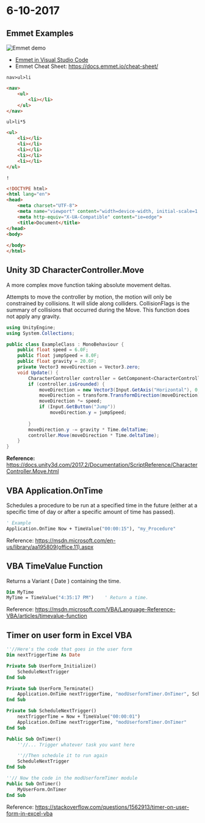 # 6-10-2017

## Emmet Examples

![Emmet demo](https://code.visualstudio.com/images/emmet_emmet.gif)

* [Emmet in Visual Studio Code](https://code.visualstudio.com/docs/editor/emmet)
* Emmet Cheat Sheet: https://docs.emmet.io/cheat-sheet/

`nav>ul>li`
```html
<nav>
    <ul>
        <li></li>
    </ul>
</nav>
```

`ul>li*5`
```html
<ul>
    <li></li>
    <li></li>
    <li></li>
    <li></li>
    <li></li>
</ul>
```

`!`
```html
<!DOCTYPE html>
<html lang="en">
<head>
    <meta charset="UTF-8">
    <meta name="viewport" content="width=device-width, initial-scale=1.0">
    <meta http-equiv="X-UA-Compatible" content="ie=edge">
    <title>Document</title>
</head>
<body>
    
</body>
</html>
```

## Unity 3D CharacterController.Move
A more complex move function taking absolute movement deltas.

Attempts to move the controller by motion, the motion will only be constrained by collisions. It will slide along colliders. CollisionFlags is the summary of collisions that occurred during the Move. This function does not apply any gravity.
```csharp
using UnityEngine;
using System.Collections;

public class ExampleClass : MonoBehaviour {
    public float speed = 6.0F;
    public float jumpSpeed = 8.0F;
    public float gravity = 20.0F;
    private Vector3 moveDirection = Vector3.zero;
    void Update() {
        CharacterController controller = GetComponent<CharacterController>();
        if (controller.isGrounded) {
            moveDirection = new Vector3(Input.GetAxis("Horizontal"), 0, Input.GetAxis("Vertical"));
            moveDirection = transform.TransformDirection(moveDirection);
            moveDirection *= speed;
            if (Input.GetButton("Jump"))
                moveDirection.y = jumpSpeed;
            
        }
        moveDirection.y -= gravity * Time.deltaTime;
        controller.Move(moveDirection * Time.deltaTime);
    }
}
```
**Reference:** https://docs.unity3d.com/2017.2/Documentation/ScriptReference/CharacterController.Move.html

## VBA Application.OnTime
Schedules a procedure to be run at a specified time in the future (either at a specific time of day or after a specific amount of time has passed).

```vb
' Example
Application.OnTime Now + TimeValue("00:00:15"), "my_Procedure"
```
Reference: https://msdn.microsoft.com/en-us/library/aa195809(office.11).aspx

## VBA TimeValue Function
Returns a Variant ( Date ) containing the time.
```vb
Dim MyTime
MyTime = TimeValue("4:35:17 PM")    ' Return a time.
```
Reference: https://msdn.microsoft.com/VBA/Language-Reference-VBA/articles/timevalue-function

## Timer on user form in Excel VBA

```vb
''//Here's the code that goes in the user form
Dim nextTriggerTime As Date

Private Sub UserForm_Initialize()
    ScheduleNextTrigger
End Sub

Private Sub UserForm_Terminate()
    Application.OnTime nextTriggerTime, "modUserformTimer.OnTimer", Schedule:=False
End Sub

Private Sub ScheduleNextTrigger()
    nextTriggerTime = Now + TimeValue("00:00:01")
    Application.OnTime nextTriggerTime, "modUserformTimer.OnTimer"
End Sub

Public Sub OnTimer()
    ''//... Trigger whatever task you want here

    ''//Then schedule it to run again
    ScheduleNextTrigger
End Sub

''// Now the code in the modUserformTimer module
Public Sub OnTimer()
    MyUserForm.OnTimer
End Sub
```
Reference: https://stackoverflow.com/questions/1562913/timer-on-user-form-in-excel-vba